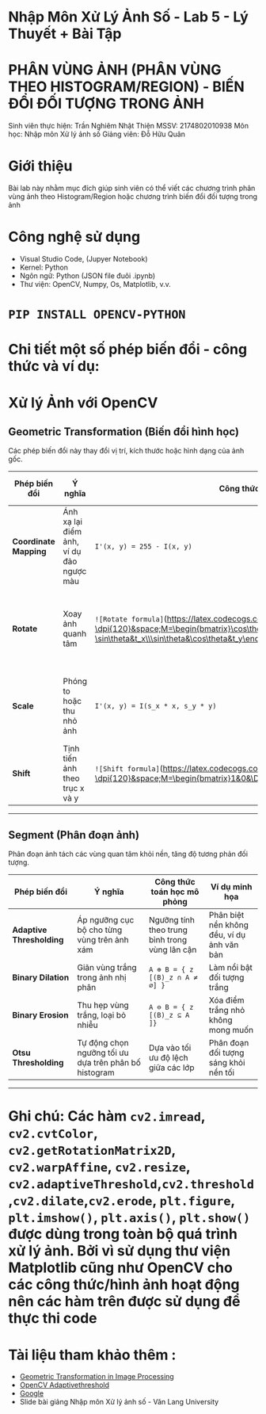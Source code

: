 # Nhập Môn Xử Lý Ảnh Số - Lab 5 - Lý Thuyết + Bài Tập
# PHÂN VÙNG ẢNH (PHÂN VÙNG THEO HISTOGRAM/REGION) - BIẾN ĐỔI ĐỐI TƯỢNG TRONG ẢNH
Sinh viên thực hiện: Trần Nghiêm Nhật Thiện
MSSV: 2174802010938
Môn học: Nhập môn Xử lý ảnh số
Giảng viên: Đỗ Hữu Quân
# Giới thiệu
Bài lab này nhằm mục đích giúp sinh viên có thể viết các chương trình phân vùng ảnh theo Histogram/Region hoặc chương trình biến đổi đối tượng trong ảnh 
# Công nghệ sử dụng
- Visual Studio Code, (Jupyer Notebook)
- Kernel: Python 
- Ngôn ngữ: Python (JSON file đuôi .ipynb)
- Thư viện: OpenCV, Numpy, Os, Matplotlib, v.v.

# `PIP INSTALL OPENCV-PYTHON`

# Chi tiết một số phép biến đổi - công thức và ví dụ:
# Xử lý Ảnh với OpenCV 

## Geometric Transformation (Biến đổi hình học)

Các phép biến đổi này thay đổi vị trí, kích thước hoặc hình dạng của ảnh gốc.

| Phép biến đổi         | Ý nghĩa                                                  | Công thức toán học                                          | Ví dụ đơn giản                               |
|-----------------------|-----------------------------------------------------------|--------------------------------------------------------------|----------------------------------------------|
| **Coordinate Mapping**| Ánh xạ lại điểm ảnh, ví dụ đảo ngược màu                 | `I'(x, y) = 255 - I(x, y)`                            | Chuyển vùng sáng → vùng tối và ngược lại     |
| **Rotate**            | Xoay ảnh quanh tâm                                       | `![Rotate formula]`(https://latex.codecogs.com/png.image?\dpi{120}&space;M=\begin{bmatrix}\cos\theta&-\sin\theta&t_x\\\sin\theta&\cos\theta&t_y\end{bmatrix}) | Xoay ảnh 45° theo chiều kim đồng hồ         |
| **Scale**             | Phóng to hoặc thu nhỏ ảnh                                | `I'(x, y) = I(s_x * x, s_y * y)`               | Giảm kích thước ảnh xuống còn 50%            |
| **Shift**             | Tịnh tiến ảnh theo trục x và y                           | `![Shift formula]`(https://latex.codecogs.com/png.image?\dpi{120}&space;M=\begin{bmatrix}1&0&\Delta%20x\\0&1&\Delta%20y\end{bmatrix})  | Dời ảnh sang phải và xuống 50 pixels        |

---

## Segment (Phân đoạn ảnh)

Phân đoạn ảnh tách các vùng quan tâm khỏi nền, tăng độ tương phản đối tượng.

| Phép biến đổi            | Ý nghĩa                                                       | Công thức toán học mô phỏng                             | Ví dụ minh họa                            |
|--------------------------|---------------------------------------------------------------|-----------------------------------------------------------|-------------------------------------------|
| **Adaptive Thresholding**| Áp ngưỡng cục bộ cho từng vùng trên ảnh xám                  | Ngưỡng tính theo trung bình trong vùng lân cận           | Phân biệt nền không đều, ví dụ ảnh văn bản |
| **Binary Dilation**      | Giãn vùng trắng trong ảnh nhị phân                            | `A ⊕ B = { z [(B)_z ∩ A ≠ ∅] }`                           | Làm nổi bật đối tượng trắng               |
| **Binary Erosion**       | Thu hẹp vùng trắng, loại bỏ nhiễu                             | `A ⊖ B = { z [(B)_z ⊆ A ]}`                              | Xóa điểm trắng nhỏ không mong muốn        |
| **Otsu Thresholding**    | Tự động chọn ngưỡng tối ưu dựa trên phân bố histogram        | Dựa vào tối ưu độ lệch giữa các lớp                       | Phân đoạn đối tượng sáng khỏi nền tối      |

---

# Ghi chú: Các hàm `cv2.imread`, `cv2.cvtColor`, `cv2.getRotationMatrix2D`, `cv2.warpAffine`, `cv2.resize`, `cv2.adaptiveThreshold`,`cv2.threshold`,`cv2.dilate`,`cv2.erode`, `plt.figure`, `plt.imshow()`, `plt.axis()`, `plt.show()` được dùng trong toàn bộ quá trình xử lý ảnh. Bởi vì sử dụng thư viện Matplotlib cũng như OpenCV cho các công thức/hình ảnh hoạt động nên các hàm trên được sử dụng để thực thi code

# Tài liệu tham khảo thêm :
- [Geometric Transformation in Image Processing](https://www.geeksforgeeks.org/electronics-engineering/geometric-transformation-in-image-processing-1/)
- [OpenCV Adaptivethreshold](https://pyimagesearch.com/2021/05/12/adaptive-thresholding-with-opencv-cv2-adaptivethreshold/)
- [Google](https://www.google.com/)
- Slide bài giảng Nhập môn Xử lý ảnh số - Văn Lang University
